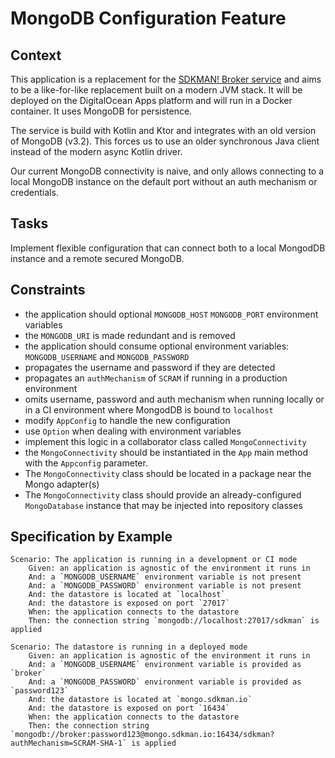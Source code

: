 # MongoDB Configuration Feature

## Context

This application is a replacement for the [SDKMAN! Broker service](https://github.com/sdkman/sdkman-broker) and aims
to be a like-for-like replacement built on a modern JVM stack. It will be deployed on the DigitalOcean Apps platform
and will run in a Docker container. It uses MongoDB for persistence.

The service is build with Kotlin and Ktor and integrates with an old version of MongoDB (v3.2). This forces us to use
an older synchronous Java client instead of the modern async Kotlin driver.

Our current MongoDB connectivity is naive, and only allows connecting to a local MongoDB instance on the default port
without an auth mechanism or credentials.

## Tasks

Implement flexible configuration that can connect both to a local MongodDB instance and a remote secured MongoDB.

## Constraints

* the application should  optional `MONGODB_HOST` `MONGODB_PORT` environment variables
* the `MONGODB_URI` is made redundant and is removed
* the application should consume optional environment variables: `MONGODB_USERNAME` and `MONGODB_PASSWORD`
* propagates the username and password if they are detected
* propagates an `authMechanism` of `SCRAM` if running in a production environment
* omits username, password and auth mechanism when running locally or in a CI environment where MongodDB is bound to `localhost`
* modify `AppConfig` to handle the new configuration
* use `Option` when dealing with environment variables
* implement this logic in a collaborator class called `MongoConnectivity`
* the `MongoConnectivity` should be instantiated in the `App` main method with the `Appconfig` parameter.
* The `MongoConnectivity` class should be located in a package near the Mongo adapter(s)
* The `MongoConnectivity` class should provide an already-configured `MongoDatabase` instance that may be injected into repository classes

## Specification by Example

```gherkin
Scenario: The application is running in a development or CI mode
    Given: an application is agnostic of the environment it runs in
    And: a `MONGODB_USERNAME` environment variable is not present
    And: a `MONGODB_PASSWORD` environment variable is not present
    And: the datastore is located at `localhost`
    And: the datastore is exposed on port `27017`
    When: the application connects to the datastore
    Then: the connection string `mongodb://localhost:27017/sdkman` is applied

Scenario: The datastore is running in a deployed mode
    Given: an application is agnostic of the environment it runs in
    And: a `MONGODB_USERNAME` environment variable is provided as `broker`
    And: a `MONGODB_PASSWORD` environment variable is provided as `password123`
    And: the datastore is located at `mongo.sdkman.io`
    And: the datastore is exposed on port `16434`
    When: the application connects to the datastore
    Then: the connection string `mongodb://broker:password123@mongo.sdkman.io:16434/sdkman?authMechanism=SCRAM-SHA-1` is applied
```
